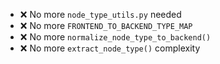 - ❌ No more `node_type_utils.py` needed
- ❌ No more `FRONTEND_TO_BACKEND_TYPE_MAP`
- ❌ No more `normalize_node_type_to_backend()`
- ❌ No more `extract_node_type()` complexity